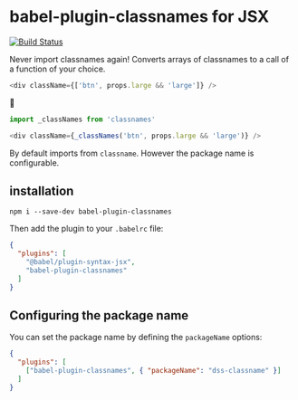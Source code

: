 # babel-plugin-classnames for JSX

[![Build Status](https://travis-ci.org/giuseppeg/babel-plugin-classnames.svg?branch=master)](https://travis-ci.org/giuseppeg/babel-plugin-classnames)

Never import classnames again! Converts arrays of classnames to a call of a function of your choice.

```js
<div className={['btn', props.large && 'large']} />
```

💫

```js
import _classNames from 'classnames'

<div className={_classNames('btn', props.large && 'large')} />
```

By default imports from `classname`. However the package name is configurable.

## installation

```
npm i --save-dev babel-plugin-classnames
```

Then add the plugin to your `.babelrc` file:

```JSON
{
  "plugins": [
    "@babel/plugin-syntax-jsx",
    "babel-plugin-classnames"
  ]
}
```

## Configuring the package name

You can set the package name by defining the `packageName` options:

```JSON
{
  "plugins": [
    ["babel-plugin-classnames", { "packageName": "dss-classname" }]
  ]
}
```
